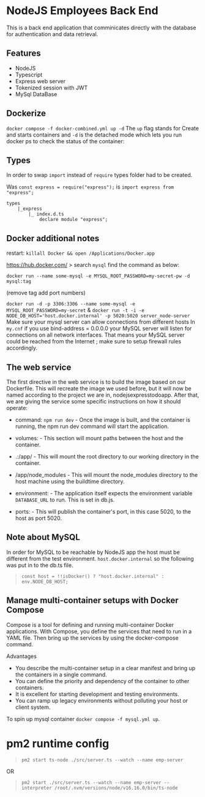 # NodeJS Employees Back End

This is a back end application that comminicates directly with the database for authentication and data retrieval.

## Features

-  NodeJS
-  Typescript
-  Express web server
-  Tokenized session with JWT
-  MySql DataBase

## Dockerize

`docker compose -f docker-combined.yml up -d`
The `up` flag stands for Create and starts containers and `-d` is the detached mode which lets you run docker ps to check the status of the container:

## Types

In order to swap `import` instead of `require` types folder had to be created.

Was `const express = require("express");` is
`import express from "express";`

>

    types
        |_express
            |_ index.d.ts
                declare module "express";

## Docker additional notes

restart: `killall Docker && open /Applications/Docker.app`

https://hub.docker.com/ > search `mysql` find the command as below:

`docker run --name some-mysql -e MYSQL_ROOT_PASSWORD=my-secret-pw -d mysql:tag`

(remove tag add port numbers)

`docker run -d -p 3306:3306 --name some-mysql -e MYSQL_ROOT_PASSWORD=my-secret`
&
`docker run -t -i -e NODE_DB_HOST='host.docker.internal' -p 5020:5020 server_node-server`
Make sure your mysql server can allow connections from different hosts
In `my.cnf` if you use bind-address = 0.0.0.0 your MySQL server will listen for connections on all network interfaces. That means your MySQL server could be reached from the Internet ; make sure to setup firewall rules accordingly.

## The web service

The first directive in the web service is to build the image based on our Dockerfile. This will recreate the image we used before, but it will now be named according to the project we are in, nodejsexpresstodoapp. After that, we are giving the service some specific instructions on how it should operate:

-  command: `npm run dev` - Once the image is built, and the container is running, the npm run dev command will start the application.

-  volumes: - This section will mount paths between the host and the container.

-  .:/app/ - This will mount the root directory to our working directory in the container.

-  /app/node_modules - This will mount the node_modules directory to the host machine using the buildtime directory.

-  environment: - The application itself expects the environment variable `DATABASE_URL` to run. This is set in db.js.

-  ports: - This will publish the container's port, in this case 5020, to the host as port 5020.

## Note about MySQL

In order for MySQL to be reachable by NodeJS app the host must be different from the test environment. `host.docker.internal` so the following was put in to the db.ts file.

> `const host = !!isDocker() ? "host.docker.internal" : env.NODE_DB_HOST;`

## Manage multi-container setups with Docker Compose

Compose is a tool for defining and running multi-container Docker applications. With Compose, you define the services that need to run in a YAML file. Then bring up the services by using the docker-compose command.

Advantages

-  You describe the multi-container setup in a clear manifest and bring up the containers in a single command.
-  You can define the priority and dependency of the container to other containers.
-  It is excellent for starting development and testing environments.
-  You can ramp up legacy environments without polluting your host or client system.

To spin up mysql container `docker compose -f mysql.yml up`.

# pm2 runtime config

> `pm2 start ts-node ./src/server.ts --watch --name emp-server`

OR

> `pm2 start ./src/server.ts --watch --name emp-server --interpreter /root/.nvm/versions/node/v16.16.0/bin/ts-node`
